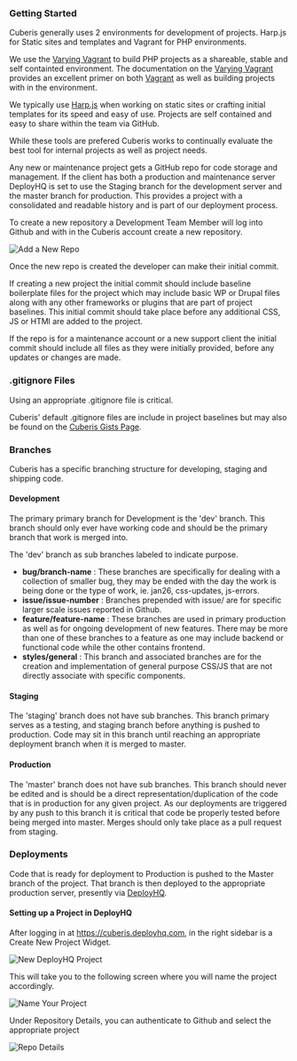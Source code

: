 
### Getting Started

Cuberis generally uses 2 environments for development of projects. Harp.js for Static sites and templates and Vagrant for PHP environments.

We use the [Varying Vagrant](https://github.com/Varying-Vagrant-Vagrants/VVV) to build PHP projects as a shareable, stable and self containted environment. The documentation on the [Varying Vagrant](https://github.com/Varying-Vagrant-Vagrants/VVV) provides an excellent primer on both [Vagrant](https://www.vagrantup.com/) as well as building projects with in the environment.

We typically use [Harp.js](http://harpjs.com/) when working on static sites or crafting initial templates for its speed and easy of use. Projects are self contained and easy to share within the team via GitHub.

While these tools are prefered Cuberis works to continually evaluate the best tool for internal projects as well as project needs.

Any new or maintenance project gets a GitHub repo for code storage and management. If the client has both a production and maintenance server DeployHQ is set to use the Staging branch for the development server and the master branch for production. This provides a project with a consolidated and readable history and is part of our deployment process.

To create a new repository a Development Team Member will log into Github and with in the Cuberis account create a new repository.

![Add a New Repo](http://cuberis.github.io/standards/assets/img/add-new-repo.jpg)

Once the new repo is created the developer can make their initial commit.

If creating a new project the initial commit should include baseline boilerplate files for the project which may include basic WP or Drupal files along with any other frameworks or plugins that are part of project baselines. This initial commit should take place before any additional CSS, JS or HTMl are added to the project.

If the repo is for a maintenance account or a new support client the initial commit should include all files as they were initially provided, before any updates or changes are made.

### .gitignore Files

Using an appropriate .gitignore file is critical.

Cuberis' default .gitignore files are include in project baselines but may also be found on the  [Cuberis Gists Page](https://gist.github.com/cuberis).

### Branches

Cuberis has a specific branching structure for developing, staging and shipping code.

#### Development

The primary primary branch for Development is the 'dev' branch. This branch should only ever have working code and should be the primary branch that work is merged into.

The 'dev' branch as sub branches labeled to indicate purpose.
- **bug/branch-name** : These branches are specifically for dealing with a collection of smaller bug, they may be ended with the day the work is being done or the type of work, ie. jan26, css-updates, js-errors.
- **issue/issue-number** : Branches prepended with issue/ are for specific larger scale issues reported in Github.
- **feature/feature-name** : These branches are used in primary production as well as for ongoing development of new features. There may be more than one of these branches to a feature as one may include backend or functional code while the other contains frontend.
- **styles/general** : This branch and associated branches are for the creation and implementation of general purpose CSS/JS that are not directly associate with specific components.

#### Staging

The 'staging' branch does not have sub branches. This branch primary serves as a testing, and staging branch before anything is pushed to production. Code may sit in this branch until reaching an appropriate deployment branch when it is merged to master.

#### Production

The 'master' branch does not have sub branches. This branch should never be edited and is should be a direct representation/duplication of the code that is in production for any given project. As our deployments are triggered by any push to this branch it is critical that code be properly tested before being merged into master. Merges should only take place as a pull request from staging.

### Deployments

Code that is ready for deployment to Production is pushed to the Master branch of the project. That branch is then deployed to the appropriate production server, presently via [DeployHQ](https://cuberis.deployhq.com/).

#### Setting up a Project in DeployHQ

After logging in at https://cuberis.deployhq.com, in the right sidebar is a Create New Project Widget.

![New DeployHQ Project](http://cuberis.github.io/standards/assets/img/create-new-project-deployhq.png)

This will take you to the following screen where you will name the project accordingly.

![Name Your Project](http://cuberis.github.io/standards/assets/img/name-your-project-deployhq.png)

Under Repository Details, you can authenticate to Github and select the appropriate project

![Repo Details](http://cuberis.github.io/standards/assets/img/repo-details-deployhq.png)
